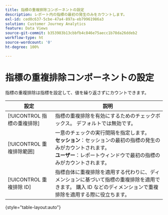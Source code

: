 ```yaml
---
title: 指標の重複排除コンポーネントの設定
description: レポート内の指標の最初の発生のみをカウントします。
exl-id: ced0c637-5cbe-47a4-897a-eb79961986a3
solution: Customer Journey Analytics
feature: Data Views
source-git-commit: b353983b13cbbfb4c846e75aecc1b78da26ddeb2
workflow-type: ht
source-wordcount: '0'
ht-degree: 100%

---
```


# 指標の重複排除コンポーネントの設定

指標の重複排除は指標を設定して、値を繰り返さずにカウントできます。

| 設定 | 説明 |
| --- | --- |
| [!UICONTROL 指標の重複排除] | 指標の重複排除を有効にするためのチェックボックス。 デフォルトでは無効です。 |
| [!UICONTROL 重複排除範囲] | 一意のチェックの実行間隔を指定します。<br>**セッション**：セッションの最初の指標の発生のみがカウントされます。<br>**ユーザー**：レポートウィンドウで最初の指標のみがカウントされます。 |
| [!UICONTROL 重複排除 ID] | 指標自体に重複排除を適用する代わりに、ディメンションに基づいて指標の重複排除を適用できます。 購入 ID などのディメンションで重複排除を適用する際に役立ちます。 |

{style=&quot;table-layout:auto&quot;}

